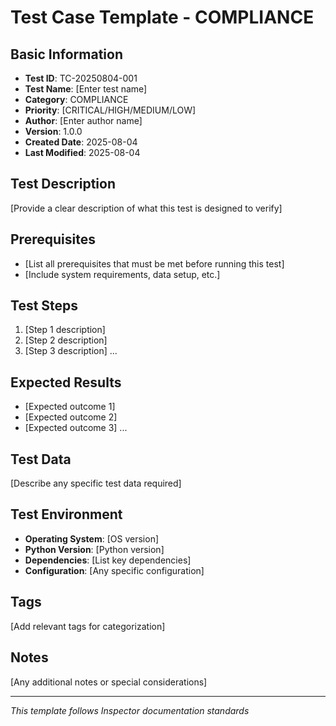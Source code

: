 # Test Case Template - COMPLIANCE

## Basic Information
- **Test ID**: TC-20250804-001
- **Test Name**: [Enter test name]
- **Category**: COMPLIANCE
- **Priority**: [CRITICAL/HIGH/MEDIUM/LOW]
- **Author**: [Enter author name]
- **Version**: 1.0.0
- **Created Date**: 2025-08-04
- **Last Modified**: 2025-08-04

## Test Description
[Provide a clear description of what this test is designed to verify]

## Prerequisites
- [List all prerequisites that must be met before running this test]
- [Include system requirements, data setup, etc.]

## Test Steps
1. [Step 1 description]
2. [Step 2 description]
3. [Step 3 description]
   ...

## Expected Results
- [Expected outcome 1]
- [Expected outcome 2]
- [Expected outcome 3]
   ...

## Test Data
[Describe any specific test data required]

## Test Environment
- **Operating System**: [OS version]
- **Python Version**: [Python version]
- **Dependencies**: [List key dependencies]
- **Configuration**: [Any specific configuration]

## Tags
[Add relevant tags for categorization]

## Notes
[Any additional notes or special considerations]

---
*This template follows Inspector documentation standards*
